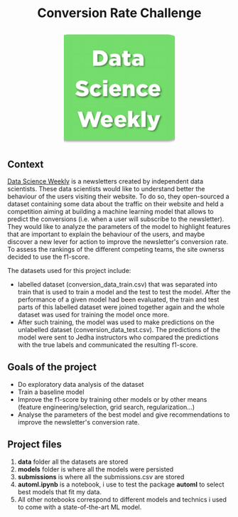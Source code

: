 # <p align="center">Conversion Rate Challenge</p>

<p align="center"> <img src="dsw_logo.png" width="250"> </p>

## Context 

[Data Science Weekly](www.datascienceweekly.org) is a newsletters created by independent data scientists. These data scientists would like to understand better the behaviour of the users visiting their website. To do so, they open-sourced a dataset containing some data about the traffic on their website and held a competition aiming at building a machine learning model that allows to predict the conversions (i.e. when a user will subscribe to the newsletter). They would like to analyze the parameters of the model to highlight features that are important to explain the behaviour of the users, and maybe discover a new lever for action to improve the newsletter's conversion rate. To assess the rankings of the different competing teams, the site ownerss decided to use the f1-score.

The datasets used for this project include:
- labelled dataset (conversion_data_train.csv) that was separated into train that is used to train a model and the test to test the model. After the performance of a given model had been evaluated, the train and test parts of this labelled dataset were joined together again and the whole dataset was used for training the model once more.
- After such training, the model was used to make predictions on the unlabelled dataset (conversion_data_test.csv). The predictions of the model were sent to Jedha instructors who compared the predictions with the true labels and communicated the resulting f1-score. 

## Goals of the project

 - Do exploratory data analysis of the dataset
 - Train a baseline model
 - Improve the f1-score by training other models or by other means (feature engineering/selection, grid search, regularization...)
 - Analyse the parameters of the best model and give recommendations to improve the newsletter's conversion rate.


## Project files

1. **data** folder all the datasets are stored
2. **models** folder is where all the models were persisted
3. **submissions** is where all the submissions.csv are stored
4. **automl.ipynb** is a notebook, i use to test the package **automl** to select best models that fit my data.
5. All other notebooks correspond to different models and technics i used to come with a state-of-the-art ML model.